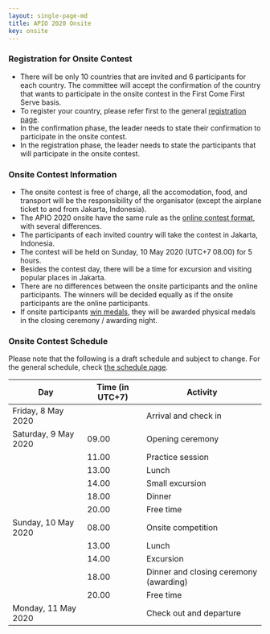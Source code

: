 ```yaml
---
layout: single-page-md
title: APIO 2020 Onsite
key: onsite
---
```


### Registration for Onsite Contest
* There will be only 10 countries that are invited and 6 participants for each country. The committee will accept the confirmation of the country that wants to participate in the onsite contest in the First Come First Serve basis.
* To register your country, please refer first to the general [registration page](registration).
* In the confirmation phase, the leader needs to state their confirmation to participate in the onsite contest.
* In the registration phase, the leader needs to state the participants that will participate in the onsite contest.

### Onsite Contest Information
* The onsite contest is free of charge, all the accomodation, food, and transport will be the responsibility of the 
organisator (except the airplane ticket to and from Jakarta, Indonesia).
* The APIO 2020 onsite have the same rule as the [online contest format](rules#online-contest-format), with several differences.
* The participants of each invited country will take the contest in Jakarta, Indonesia.
* The contest will be held on Sunday, 10 May 2020 (UTC+7 08.00) for 5 hours.
* Besides the contest day, there will be a time for excursion and visiting popular places in Jakarta.
* There are no differences between the onsite participants and the online participants. The winners will be decided equally as if the onsite participants are the online participants.
* If onsite participants [win medals](rules#medals-distribution), they will be awarded physical medals in the closing ceremony / awarding night.


### Onsite Contest Schedule

Please note that the following is a draft schedule and subject to change. For the general schedule, check [the schedule page](schedule).

| Day | Time (in UTC+7) | Activity |
|-----|------|----------|
| Friday, 8 May 2020   |       | Arrival and check in |
| Saturday, 9 May 2020 | 09.00 | Opening ceremony |
|                      | 11.00 | Practice session |
|                      | 13.00 | Lunch |
|                      | 14.00 | Small excursion |
|                      | 18.00 | Dinner |
|                      | 20.00 | Free time |
| Sunday, 10 May 2020  | 08.00 | Onsite competition |
|                      | 13.00 | Lunch |
|                      | 14.00 | Excursion |
|                      | 18.00 | Dinner and closing ceremony (awarding) |
|                      | 20.00 | Free time |
| Monday, 11 May 2020  |       | Check out and departure |